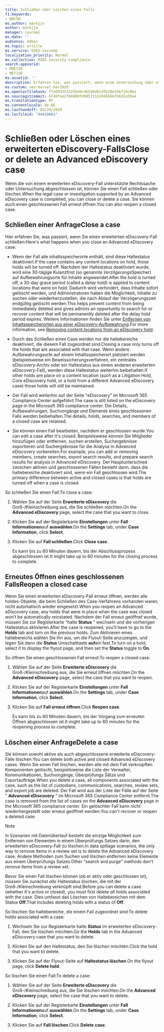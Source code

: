 ```yaml
---
title: Schließen oder Löschen eines Falls
f1.keywords:
- NOCSH
ms.author: markjjo
author: markjjo
manager: laurawi
ms.date: ''
audience: Admin
ms.topic: article
ms.service: O365-seccomp
localization_priority: Normal
ms.collection: M365-security-compliance
search.appverid:
- MOE150
- MET150
ms.assetid: ''
description: Erfahren Sie, was passiert, wenn eine Untersuchung oder ein Rechtsfall, der von einem erweiterten eDiscovery-Fall unterstützt wird, geschlossen oder gelöscht wird.
ms.custom: seo-marvel-mar2020
ms.openlocfilehash: ffdd93351325be0c4b5d6d8cdfb78e55b710c0be
ms.sourcegitcommit: 6746fae2f68400fd985711b1945b66766d2a59a4
ms.translationtype: MT
ms.contentlocale: de-DE
ms.lasthandoff: 05/29/2020
ms.locfileid: "44419061"
---
```

# <a name="close-or-delete-an-advanced-ediscovery-case"></a><span data-ttu-id="e69cf-103">Schließen oder Löschen eines erweiterten eDiscovery-Falls</span><span class="sxs-lookup"><span data-stu-id="e69cf-103">Close or delete an Advanced eDiscovery case</span></span>

<span data-ttu-id="e69cf-104">Wenn die von einem erweiterten eDiscovery-Fall unterstützte Rechtssache oder Untersuchung abgeschlossen ist, können Sie einen Fall schließen oder löschen.</span><span class="sxs-lookup"><span data-stu-id="e69cf-104">When the legal case or investigation supported by an Advanced eDiscovery case is completed, you can close or delete a case.</span></span> <span data-ttu-id="e69cf-105">Sie können auch einen geschlossenen Fall erneut öffnen.</span><span class="sxs-lookup"><span data-stu-id="e69cf-105">You can also reopen a closed case.</span></span>

## <a name="close-a-case"></a><span data-ttu-id="e69cf-106">Schließen einer Anfrage</span><span class="sxs-lookup"><span data-stu-id="e69cf-106">Close a case</span></span>

<span data-ttu-id="e69cf-107">Hier erfahren Sie, was passiert, wenn Sie einen erweiterten eDiscovery-Fall schließen:</span><span class="sxs-lookup"><span data-stu-id="e69cf-107">Here's what happens when you close an Advanced eDiscovery case:</span></span>

- <span data-ttu-id="e69cf-108">Wenn der Fall alle inhaltsspeicherorte enthält, sind diese Haltestatus deaktiviert.</span><span class="sxs-lookup"><span data-stu-id="e69cf-108">If the case contains any content locations on hold, those holds will be turned off.</span></span> <span data-ttu-id="e69cf-109">Nachdem der Haltestatus deaktiviert wurde, wird eine 30-tägige Kulanzfrist (so genannte *Verzögerungs*Speicher) auf Aufbewahrungsorte für Inhalte angewendet.</span><span class="sxs-lookup"><span data-stu-id="e69cf-109">After the hold is turned off, a 30-day grace period (called a *delay hold*) is applied to content locations that were on hold.</span></span> <span data-ttu-id="e69cf-110">Dadurch wird verhindert, dass Inhalte sofort gelöscht werden, und Administratoren haben die Möglichkeit, Inhalte zu suchen oder wiederherzustellen, die nach Ablauf der Verzögerungszeit endgültig gelöscht werden.</span><span class="sxs-lookup"><span data-stu-id="e69cf-110">This helps prevent content from being immediately deleted and gives admins an opportunity to search for or recover content that will be permanently deleted after the delay hold period expires.</span></span> <span data-ttu-id="e69cf-111">Weitere Informationen finden Sie unter [Entfernen von Inhaltsspeicherorten aus einer eDiscovery-Aufbewahrung](create-ediscovery-holds.md#removing-content-locations-from-an-ediscovery-hold).</span><span class="sxs-lookup"><span data-stu-id="e69cf-111">For more information, see [Removing content locations from an eDiscovery hold](create-ediscovery-holds.md#removing-content-locations-from-an-ediscovery-hold).</span></span>

- <span data-ttu-id="e69cf-112">Durch das Schließen eines Case werden nur die haltebereiche deaktiviert, die diesem Fall zugeordnet sind.</span><span class="sxs-lookup"><span data-stu-id="e69cf-112">Closing a case only turns off the holds that are associated with that case.</span></span> <span data-ttu-id="e69cf-113">Wenn andere Aufbewahrungsorte auf einem Inhaltsspeicherort platziert werden (beispielsweise ein Beweissicherungsverfahren, ein zentrales eDiscovery-Archiv oder ein Haltestatus aus einem anderen erweiterten eDiscovery-Fall), werden diese Haltestatus weiterhin beibehalten.</span><span class="sxs-lookup"><span data-stu-id="e69cf-113">If other holds are place on a content location (such as a Litigation Hold, Core eDiscovery hold, or a hold from a different Advanced eDiscovery case) those holds will still be maintained.</span></span>

- <span data-ttu-id="e69cf-114">Der Fall wird weiterhin auf der Seite "eDiscovery" im Microsoft 365 Compliance Center aufgeführt.</span><span class="sxs-lookup"><span data-stu-id="e69cf-114">The case is still listed on the eDiscovery page in the Microsoft 365 compliance center.</span></span> <span data-ttu-id="e69cf-115">Die Details, Aufbewahrungen, Suchvorgänge und Elemente eines geschlossenen Falls werden beibehalten.</span><span class="sxs-lookup"><span data-stu-id="e69cf-115">The details, holds, searches, and members of a closed case are retained.</span></span>

- <span data-ttu-id="e69cf-116">Sie können einen Fall bearbeiten, nachdem er geschlossen wurde.</span><span class="sxs-lookup"><span data-stu-id="e69cf-116">You can edit a case after it's closed.</span></span> <span data-ttu-id="e69cf-117">Beispielsweise können Sie Mitglieder hinzufügen oder entfernen, suchen erstellen, Suchergebnisse exportieren und Suchergebnisse für die Analyse in Advanced eDiscovery vorbereiten.</span><span class="sxs-lookup"><span data-stu-id="e69cf-117">For example, you can add or removing members, create searches, export search results, and prepare search results for analysis in Advanced eDiscovery.</span></span> <span data-ttu-id="e69cf-118">Der Hauptunterschied zwischen aktiven und geschlossenen Fällen besteht darin, dass die haltebereiche deaktiviert sind, wenn ein Fall geschlossen wird.</span><span class="sxs-lookup"><span data-stu-id="e69cf-118">The primary difference between active and closed cases is that holds are turned off when a case is closed.</span></span>

<span data-ttu-id="e69cf-119">So schließen Sie einen Fall:</span><span class="sxs-lookup"><span data-stu-id="e69cf-119">To close a case:</span></span>

1. <span data-ttu-id="e69cf-120">Wählen Sie auf der Seite **Erweiterte eDiscovery** die Groß-/Kleinschreibung aus, die Sie schließen möchten.</span><span class="sxs-lookup"><span data-stu-id="e69cf-120">On the **Advanced eDiscovery** page, select the case that you want to close.</span></span>

2. <span data-ttu-id="e69cf-121">Klicken Sie auf der Registerkarte **Einstellungen** unter **Fall Informationen**auf **auswählen**.</span><span class="sxs-lookup"><span data-stu-id="e69cf-121">On the **Settings** tab, under **Case Information**, click **Select**.</span></span>

3. <span data-ttu-id="e69cf-122">Klicken Sie auf **Fall schließen**.</span><span class="sxs-lookup"><span data-stu-id="e69cf-122">Click **Close case**.</span></span>

   <span data-ttu-id="e69cf-123">Es kann bis zu 60 Minuten dauern, bis der Abschlussprozess abgeschlossen ist.</span><span class="sxs-lookup"><span data-stu-id="e69cf-123">It might take up to 60 minutes for the closing process to complete.</span></span>

## <a name="reopen-a-closed-case"></a><span data-ttu-id="e69cf-124">Erneutes Öffnen eines geschlossenen Falls</span><span class="sxs-lookup"><span data-stu-id="e69cf-124">Reopen a closed case</span></span>

<span data-ttu-id="e69cf-125">Wenn Sie einen erweiterten eDiscovery-Fall erneut öffnen, werden alle holdes-Objekte, die beim Schließen des Case-Verfahrens vorhanden waren, nicht automatisch wieder eingesetzt.</span><span class="sxs-lookup"><span data-stu-id="e69cf-125">When you reopen an Advanced eDiscovery case, any holds that were in place when the case was closed won't be automatically reinstated.</span></span> <span data-ttu-id="e69cf-126">Nachdem der Fall erneut geöffnet wurde, müssen Sie zur Registerkarte "halte **Status** " wechseln und die vorherigen Haltestatus aktivieren.</span><span class="sxs-lookup"><span data-stu-id="e69cf-126">After the case is reopened, you'll have to go to the **Holds** tab and turn on the previous holds.</span></span> <span data-ttu-id="e69cf-127">Zum Aktivieren eines haltebereichs wählen Sie ihn aus, um die Flyout-Seite anzuzeigen, und legen Sie dann die **Status** Umschalttaste **auf**ein fest.</span><span class="sxs-lookup"><span data-stu-id="e69cf-127">To turn on a hold, select it to display the flyout page, and then set the **Status** toggle to **On**.</span></span>

<span data-ttu-id="e69cf-128">So öffnen Sie einen geschlossenen Fall erneut:</span><span class="sxs-lookup"><span data-stu-id="e69cf-128">To reopen a closed case:</span></span>

1. <span data-ttu-id="e69cf-129">Wählen Sie auf der Seite **Erweiterte eDiscovery** die Groß-/Kleinschreibung aus, die Sie erneut öffnen möchten.</span><span class="sxs-lookup"><span data-stu-id="e69cf-129">On the **Advanced eDiscovery** page, select the case that you want to reopen.</span></span>

2. <span data-ttu-id="e69cf-130">Klicken Sie auf der Registerkarte **Einstellungen** unter **Fall Informationen**auf **auswählen**.</span><span class="sxs-lookup"><span data-stu-id="e69cf-130">On the **Settings** tab, under **Case Information**, click **Select**.</span></span>

3. <span data-ttu-id="e69cf-131">Klicken Sie auf **Fall erneut öffnen**.</span><span class="sxs-lookup"><span data-stu-id="e69cf-131">Click **Reopen case**.</span></span>

   <span data-ttu-id="e69cf-132">Es kann bis zu 60 Minuten dauern, bis der Vorgang zum erneuten Öffnen abgeschlossen ist.</span><span class="sxs-lookup"><span data-stu-id="e69cf-132">It might take up to 60 minutes for the reopening process to complete.</span></span>

## <a name="delete-a-case"></a><span data-ttu-id="e69cf-133">Löschen einer Anfrage</span><span class="sxs-lookup"><span data-stu-id="e69cf-133">Delete a case</span></span>

<span data-ttu-id="e69cf-134">Sie können sowohl aktive als auch abgeschlossene erweiterte eDiscovery-Fälle löschen.</span><span class="sxs-lookup"><span data-stu-id="e69cf-134">You can delete both active and closed Advanced eDiscovery cases.</span></span> <span data-ttu-id="e69cf-135">Wenn Sie einen Fall löschen, werden alle mit dem Fall verknüpften Komponenten gelöscht, beispielsweise die Liste der Verwalter, Kommunikationen, Suchvorgänge, Überprüfungs Sätze und Exportaufträge.</span><span class="sxs-lookup"><span data-stu-id="e69cf-135">When you delete a case, all components associated with the case, such as the list of custodians, communications, searches, review sets, and export job are deleted.</span></span> <span data-ttu-id="e69cf-136">Der Fall wird aus der Liste der Fälle auf der Seite " **Advanced eDiscovery** " im Microsoft 365 Compliance Center entfernt.</span><span class="sxs-lookup"><span data-stu-id="e69cf-136">The case is removed from the list of cases on the **Advanced eDiscovery** page in the Microsoft 365 compliance center.</span></span> <span data-ttu-id="e69cf-137">Ein gelöschter Fall kann nicht wiederhergestellt oder erneut geöffnet werden.</span><span class="sxs-lookup"><span data-stu-id="e69cf-137">You can't recover or reopen a deleted case.</span></span>

> [!NOTE]
> <span data-ttu-id="e69cf-138">In Szenarien mit Datenüberlauf besteht die einzige Möglichkeit zum Entfernen von Elementen in einem Überprüfungs Satzes darin, den erweiterten eDiscovery-Fall zu löschen.</span><span class="sxs-lookup"><span data-stu-id="e69cf-138">In data spillage scenarios, the only way to remove items in a review set is to delete the Advanced eDiscovery case.</span></span> <span data-ttu-id="e69cf-139">Andere Methoden zum Suchen und löschen entfernen keine Elemente aus einem Überprüfungs Satzes.</span><span class="sxs-lookup"><span data-stu-id="e69cf-139">Other "search and purge" methods don't remove items from a review set.</span></span>

<span data-ttu-id="e69cf-140">Bevor Sie einen Fall löschen können (ob er aktiv oder geschlossen ist), müssen Sie zunächst *alle* Haltestatus löschen, die mit der Groß-/Kleinschreibung verknüpft sind.</span><span class="sxs-lookup"><span data-stu-id="e69cf-140">Before you can delete a case (whether it's active or closed), you must first delete *all* holds associated with the case.</span></span> <span data-ttu-id="e69cf-141">Dies umfasst das Löschen von Haltebereichen mit dem Status **Off**.</span><span class="sxs-lookup"><span data-stu-id="e69cf-141">That includes deleting holds with a status of **Off**.</span></span>

<span data-ttu-id="e69cf-142">So löschen Sie haltebereiche, die einem Fall zugeordnet sind:</span><span class="sxs-lookup"><span data-stu-id="e69cf-142">To delete holds associated with a case:</span></span>

1. <span data-ttu-id="e69cf-143">Wechseln Sie zur Registerkarte halte **Status** im erweiterten eDiscovery-Fall, den Sie löschen möchten.</span><span class="sxs-lookup"><span data-stu-id="e69cf-143">Go the **Holds** tab in the Advanced eDiscovery case that you want to delete.</span></span>

2. <span data-ttu-id="e69cf-144">Klicken Sie auf den Haltestatus, den Sie löschen möchten.</span><span class="sxs-lookup"><span data-stu-id="e69cf-144">Click the hold that you want to delete.</span></span>

3. <span data-ttu-id="e69cf-145">Klicken Sie auf der Flyout-Seite auf **Haltestatus löschen**.</span><span class="sxs-lookup"><span data-stu-id="e69cf-145">On the flyout page, click **Delete hold**.</span></span>

<span data-ttu-id="e69cf-146">So löschen Sie einen Fall:</span><span class="sxs-lookup"><span data-stu-id="e69cf-146">To delete a case:</span></span>

1. <span data-ttu-id="e69cf-147">Wählen Sie auf der Seite **Erweiterte eDiscovery** die Groß-/Kleinschreibung aus, die Sie löschen möchten.</span><span class="sxs-lookup"><span data-stu-id="e69cf-147">On the **Advanced eDiscovery** page, select the case that you want to delete.</span></span>

2. <span data-ttu-id="e69cf-148">Klicken Sie auf der Registerkarte **Einstellungen** unter **Fall Informationen**auf **auswählen**.</span><span class="sxs-lookup"><span data-stu-id="e69cf-148">On the **Settings** tab, under **Case Information**, click **Select**.</span></span>

3. <span data-ttu-id="e69cf-149">Klicken Sie auf **Fall löschen**.</span><span class="sxs-lookup"><span data-stu-id="e69cf-149">Click **Delete case**.</span></span>
